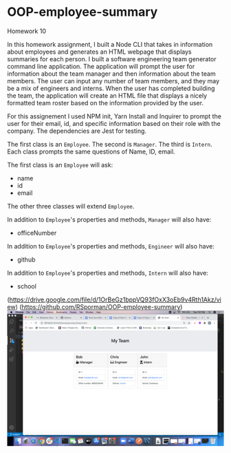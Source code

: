 # OOP-employee-summary
Homework 10

In this homework assignment, I built a Node CLI that takes in information about employees and generates an HTML webpage that displays summaries for each person. 
I built a software engineering team generator command line application. The application will prompt the user for information about the team manager and then information about the team members. The user can input any number of team members, and they may be a mix of engineers and interns. When the user has completed building the team, the application will create an HTML file that displays a nicely formatted team roster based on the information provided by the user. 

For this assignement I used NPM init, Yarn Install and Inquirer to prompt the user for their email, id, and specific information based on their role with the company. The dependencies are Jest for testing.

The first class is an `Employee`. The second is `Manager`. The third is `Intern`. Each class prompts the same questions of Name, ID, email. 

The first class is an `Employee` will ask:
  * name
  * id
  * email


The other three classes will extend `Employee`. 

In addition to `Employee`'s properties and methods, `Manager` will also have:

  * officeNumber

In addition to `Employee`'s properties and methods, `Engineer` will also have:

  * github 



In addition to `Employee`'s properties and methods, `Intern` will also have:

  * school 


(https://drive.google.com/file/d/1OrBeGz1bppVQ93fOxX3oEb9v4Rth1Akz/view)
(https://github.com/RSporman/OOP-employee-summary)
![Employee Summary](./Assets/myteam.png)




